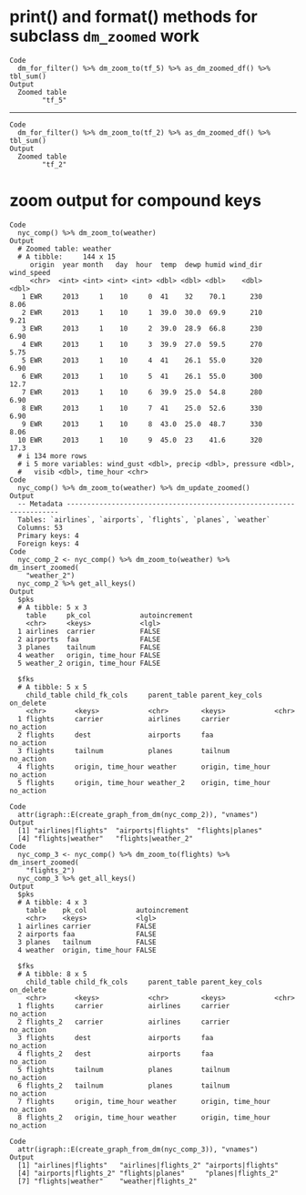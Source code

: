 # print() and format() methods for subclass `dm_zoomed` work

    Code
      dm_for_filter() %>% dm_zoom_to(tf_5) %>% as_dm_zoomed_df() %>% tbl_sum()
    Output
      Zoomed table 
            "tf_5" 

---

    Code
      dm_for_filter() %>% dm_zoom_to(tf_2) %>% as_dm_zoomed_df() %>% tbl_sum()
    Output
      Zoomed table 
            "tf_2" 

# zoom output for compound keys

    Code
      nyc_comp() %>% dm_zoom_to(weather)
    Output
      # Zoomed table: weather
      # A tibble:     144 x 15
         origin  year month   day  hour  temp  dewp humid wind_dir wind_speed
         <chr>  <int> <int> <int> <int> <dbl> <dbl> <dbl>    <dbl>      <dbl>
       1 EWR     2013     1    10     0  41    32    70.1      230       8.06
       2 EWR     2013     1    10     1  39.0  30.0  69.9      210       9.21
       3 EWR     2013     1    10     2  39.0  28.9  66.8      230       6.90
       4 EWR     2013     1    10     3  39.9  27.0  59.5      270       5.75
       5 EWR     2013     1    10     4  41    26.1  55.0      320       6.90
       6 EWR     2013     1    10     5  41    26.1  55.0      300      12.7 
       7 EWR     2013     1    10     6  39.9  25.0  54.8      280       6.90
       8 EWR     2013     1    10     7  41    25.0  52.6      330       6.90
       9 EWR     2013     1    10     8  43.0  25.0  48.7      330       8.06
      10 EWR     2013     1    10     9  45.0  23    41.6      320      17.3 
      # i 134 more rows
      # i 5 more variables: wind_gust <dbl>, precip <dbl>, pressure <dbl>,
      #   visib <dbl>, time_hour <chr>
    Code
      nyc_comp() %>% dm_zoom_to(weather) %>% dm_update_zoomed()
    Output
      -- Metadata --------------------------------------------------------------------
      Tables: `airlines`, `airports`, `flights`, `planes`, `weather`
      Columns: 53
      Primary keys: 4
      Foreign keys: 4
    Code
      nyc_comp_2 <- nyc_comp() %>% dm_zoom_to(weather) %>% dm_insert_zoomed(
        "weather_2")
      nyc_comp_2 %>% get_all_keys()
    Output
      $pks
      # A tibble: 5 x 3
        table     pk_col            autoincrement
        <chr>     <keys>            <lgl>        
      1 airlines  carrier           FALSE        
      2 airports  faa               FALSE        
      3 planes    tailnum           FALSE        
      4 weather   origin, time_hour FALSE        
      5 weather_2 origin, time_hour FALSE        
      
      $fks
      # A tibble: 5 x 5
        child_table child_fk_cols     parent_table parent_key_cols   on_delete
        <chr>       <keys>            <chr>        <keys>            <chr>    
      1 flights     carrier           airlines     carrier           no_action
      2 flights     dest              airports     faa               no_action
      3 flights     tailnum           planes       tailnum           no_action
      4 flights     origin, time_hour weather      origin, time_hour no_action
      5 flights     origin, time_hour weather_2    origin, time_hour no_action
      
    Code
      attr(igraph::E(create_graph_from_dm(nyc_comp_2)), "vnames")
    Output
      [1] "airlines|flights"  "airports|flights"  "flights|planes"   
      [4] "flights|weather"   "flights|weather_2"
    Code
      nyc_comp_3 <- nyc_comp() %>% dm_zoom_to(flights) %>% dm_insert_zoomed(
        "flights_2")
      nyc_comp_3 %>% get_all_keys()
    Output
      $pks
      # A tibble: 4 x 3
        table    pk_col            autoincrement
        <chr>    <keys>            <lgl>        
      1 airlines carrier           FALSE        
      2 airports faa               FALSE        
      3 planes   tailnum           FALSE        
      4 weather  origin, time_hour FALSE        
      
      $fks
      # A tibble: 8 x 5
        child_table child_fk_cols     parent_table parent_key_cols   on_delete
        <chr>       <keys>            <chr>        <keys>            <chr>    
      1 flights     carrier           airlines     carrier           no_action
      2 flights_2   carrier           airlines     carrier           no_action
      3 flights     dest              airports     faa               no_action
      4 flights_2   dest              airports     faa               no_action
      5 flights     tailnum           planes       tailnum           no_action
      6 flights_2   tailnum           planes       tailnum           no_action
      7 flights     origin, time_hour weather      origin, time_hour no_action
      8 flights_2   origin, time_hour weather      origin, time_hour no_action
      
    Code
      attr(igraph::E(create_graph_from_dm(nyc_comp_3)), "vnames")
    Output
      [1] "airlines|flights"   "airlines|flights_2" "airports|flights"  
      [4] "airports|flights_2" "flights|planes"     "planes|flights_2"  
      [7] "flights|weather"    "weather|flights_2" 


